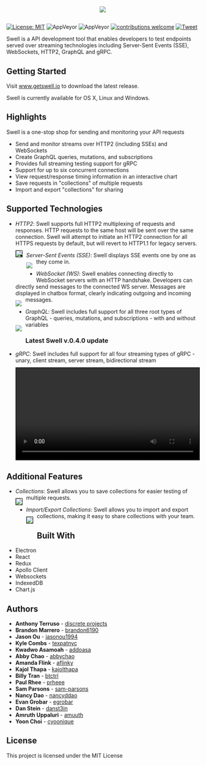 <p align="center"><img src="./src/assets/img/horizontal-logo-lockup.png" style="margin-top: 10px; margin-bottom: -10px;"></p>

#
[![License: MIT](https://img.shields.io/badge/License-MIT-yellow.svg)](https://github.com/open-source-labs/Swell/blob/master/LICENSE.txt)
![AppVeyor](https://img.shields.io/badge/build-passing-brightgreen.svg)
![AppVeyor](https://img.shields.io/badge/version-0.3.0-blue.svg)
[![contributions welcome](https://img.shields.io/badge/contributions-welcome-brightgreen.svg?style=flat)](https://github.com/getswell/getswell/issues)
[![Tweet](https://img.shields.io/twitter/url/http/shields.io.svg?style=social)](https://twitter.com/intent/tweet?text=Swell-%20For%20all%20your%20streaming%20API%20testing%20needs&url=https://www.getswell.io&hashtags=SSE,WebSocket,HTTP,API,developers)



Swell is a API development tool that enables developers to test  endpoints served over streaming technologies including Server-Sent Events (SSE), WebSockets, HTTP2, GraphQL and gRPC.

## Getting Started

Visit www.getswell.io to download the latest release.

Swell is currently available for OS X, Linux and Windows.

## Highlights
Swell is a one-stop shop for sending and monitoring your API requests

* Send and monitor streams over HTTP2 (including SSEs) and WebSockets
* Create GraphQL queries, mutations, and subscriptions
* Provides full streaming testing support for gRPC
* Support for up to six concurrent connections
* View request/response timing information in an interactive chart
* Save requests in "collections" of multiple requests
* Import and export "collections" for sharing

## Supported Technologies
* *HTTP2*: Swell supports full HTTP2 multiplexing of requests and responses. HTTP requests to the same host will be sent over the same connection. Swell will attempt to initiate an HTTP2 connection for all HTTPS requests by default, but will revert to HTTP1.1 for legacy servers.
<kbd><img src="./ReadMeGifs/Swell_API_6_Concurrent_Eevee_Requests.gif"
     style="float: left; margin-right: 10px; margin-bottom : 30px; margin-top : 10px; border: 1px solid black;" /></kbd>

* *Server-Sent Events (SSE)*: Swell displays SSE events one by one as they come in.
<kbd><img src="./ReadMeGifs/Swell_API_3_SSE.gif"
     style="float: left; margin-right: 10px; margin-bottom : 30px; margin-top : 10px;" /></kbd>


* *WebSocket (WS)*: Swell enables connecting directly to WebSocket servers with an HTTP handshake. Developers can directly send messages to the connected WS server. Messages are displayed in chatbox format, clearly indicating outgoing and incoming messages.
<kbd><img src="./ReadMeGifs/Swell_API_WebSockets.gif"
     style="float: left; margin-right: 10px;margin-bottom : 30px; margin-top : 10px;" /></kbd>


* *GraphQL*: Swell includes full support for all three root types of GraphQL - queries, mutations, and subscriptions - with and without variables
<kbd><img src="./ReadMeGifs/Swell_API_GraphQL_Query.gif"
     style="float: left; margin-right: 10px;margin-bottom : 30px; margin-top : 10px;" /></kbd>

### **Latest Swell v.0.4.0 update**
* *gRPC*: Swell includes full support for all four streaming types of gRPC - unary, client stream, server stream, bidirectional stream
<kbd><video width="100%" height="auto" controls loop autoplay style="float: left; margin-right: 10px; margin-bottom : 30px; margin-top : 10px; border: 1px solid black;">
  <source src="./ReadMeGifs/grpc_03.mp4" type="video/mp4">
Your browser does not support the video tag.
</video></kbd>

## Additional Features
* *Collections*: Swell allows you to save collections for easier testing of multiple requests.
<kbd><img src="./ReadMeGifs/Swell_API_Collections.gif"
     style="float: left; margin-right: 10px; margin-bottom : 30px; margin-top : 10px; border: 1px solid black;" /></kbd>


* *Import/Export Collections*: Swell allows you to import and export collections, making it easy to share collections with your team.
<kbd><img src="./ReadMeGifs/Swell_API_ImportExportCol.gif"
     style="float: left; margin-right: 10px; margin-bottom : 30px; margin-top : 10px; border: 1px solid black;" /></kbd>


## Built With
* Electron
* React
* Redux
* Apollo Client
* Websockets
* IndexedDB
* Chart.js


## Authors

* **Anthony Terruso** - [discrete projects](https://github.com/discrete-projects)
* **Brandon Marrero** - [brandon6190](https://github.com/brandon6190)
* **Jason Ou** - [jasonou1994](https://github.com/jasonou1994)
* **Kyle Combs** - [texpatnyc](https://github.com/texpatnyc)
* **Kwadwo Asamoah** - [addoasa](https://github.com/addoasa)
* **Abby Chao** - [abbychao](https://github.com/abbychao)
* **Amanda Flink** - [aflinky](https://github.com/aflinky)
* **Kajol Thapa** - [kajolthapa](https://github.com/kajolthapa)
* **Billy Tran** - [btctrl](https://github.com/btctrl)
* **Paul Rhee** - [prheee](https://github.com/prheee)
* **Sam Parsons** - [sam-parsons](https://github.com/sam-parsons)
* **Nancy Dao** - [nancyddao](https://github.com/nancyddao)
* **Evan Grobar** - [egrobar](https://github.com/egrobar)
* **Dan Stein** - [danst3in](https://github.com/danst3in)
* **Amruth Uppaluri** - [amuuth](https://github.com/amuuth)
* **Yoon Choi** - [cyoonique](https://github.com/cyoonique)


## License

This project is licensed under the MIT License
